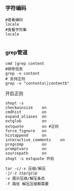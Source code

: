 ### 字符编码

```
#查看编码
locale
#查看字符集
locale


```



### grep管道

```
cmd |grep content
#排除信息
grep -v content
# 支持正则
grep -v "contenta\|contentb"

```



开启正则

```shell
shopt -s
checkwinsize   	on
cmdhist        	on
expand_aliases 	on
extglob        	on
extquote       	on #正则
force_fignore  	on
histappend     	on
interactive_comments	on
progcomp       	on
promptvars     	on
sourcepath     	on
shopt -s extquote 开启
```


```
tar -c/-x 压缩/解压
-j/-z zip/gzip
-v 展示压缩/解压条目
-f 路径 解压压缩都需要
```


